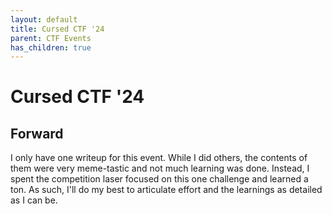 ```yaml
---
layout: default
title: Cursed CTF '24
parent: CTF Events
has_children: true
---
```


# Cursed CTF '24

## Forward
I only have one writeup for this event. While I did others, the contents of them were very meme-tastic and not much learning was done. Instead, I spent the competition laser focused on this one challenge and learned a ton. As such, I'll do my best to articulate effort and the learnings as detailed as I can be.
